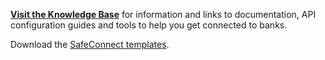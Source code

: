 **[Visit the Knowledge Base](https://kb.yapily.com/display/YAD)** for information and links to documentation, API configuration guides and tools to help you get connected to banks.

Download the [SafeConnect templates](https://github.com/yapily/developer-resources/blob/master/safeConnect.zip).

